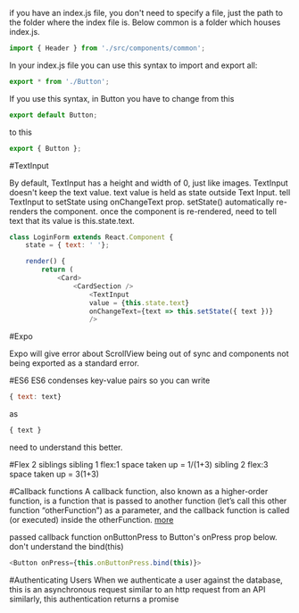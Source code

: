 if you have an index.js file, you don't need to specify a file, just the path to the folder where the index file is.
Below common is a folder which houses index.js.

```javascript
import { Header } from './src/components/common';
```
In your index.js file you can use this syntax to import and export all:
```javascript
export * from './Button';
```
If you use this syntax, in Button you have to change from this
```javascript
export default Button;
```
to this
```javascript
export { Button };
```
#TextInput

By default, TextInput has a height and width of 0, just like images.
TextInput doesn't keep the text value.
text value is held as state outside Text Input.
tell TextInput to setState using onChangeText prop.
setState() automatically re-renders the component.
once the component is re-rendered, need to tell text that its value is this.state.text.

```javascript
class LoginForm extends React.Component {
    state = { text: ' '};

    render() {
        return (
            <Card>
                <CardSection />
                    <TextInput 
                    value = {this.state.text}
                    onChangeText={text => this.setState({ text })}
                    />
```

#Expo

Expo will give error about ScrollView being out of sync and components not being exported as a standard error.

#ES6
ES6 condenses key-value pairs so you can write
```javascript
{ text: text}
```
as
```javascript
{ text }
```
need to understand this better.

#Flex
2 siblings
sibling 1 flex:1 space taken up = 1/(1+3)
sibling 2 flex:3 space taken up = 3(1+3)

#Callback functions
A callback function, also known as a higher-order function, is a function that is passed to another function (let’s call this other function “otherFunction”) as a parameter, and the callback function is called (or executed) inside the otherFunction. 
[more](http://javascriptissexy.com/understand-javascript-callback-functions-and-use-them/)

passed callback function onButtonPress to Button's onPress prop below.
don't understand the bind(this)
```javascript
<Button onPress={this.onButtonPress.bind(this)}>
```

#Authenticating Users
When we authenticate a user against the database, this is an asynchronous request similar to an http request from an API
similarly, this authentication returns a promise